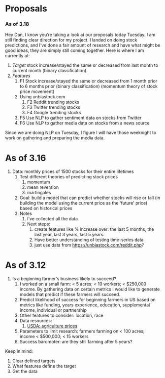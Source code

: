 # Proposals
### As of 3.18

Hey Dan, I know you’re taking a look at our proposals today Tuesday. I am still finding clear direction for my project. I landed on doing stock predictions, and I’ve done a fair amount of research and have what might be good ideas, they are simply still coming together. Here is where I am currently at:

1. *Target* stock increase/stayed the same or decreased from last month to current month (binary classification).
2. *Features*
    1. F1 Stock increase/stayed the same or decreased from 1 month prior to 6 months prior (binary classification) (momentum theory of stock price movement)
    2. Using unbiastock.com 
        1. F2 Reddit trending stocks
        2. F3 Twitter trending stocks
        3. F4 Google trending stocks
    3. F5 Use NLP to gather sentiment data on stocks from Twitter 
    4. F6 Use NLP to gather media data on stocks from a news source

Since we are doing NLP on Tuesday, I figure I will have those weeknight to work on gathering and preparing the media data.




# As of 3.16
1. Data: monthly prices of 1500 stocks for their entire lifetimes
    1. Test different theories of predicting stock prices
        1. momentum
        2. mean reversion
        3. martingales
    3. Goal: build a model that can predict whether stocks will rise or fall (in building the model using the current price as the 'future' price) based on historical prices
    4. Notes
        1. I've collected all the data
        2. Next steps: 
            1. create features like % increase over: the last 5 months, the last year, last 3 years, last 5 years.
            2. Have better understanding of testing time-series data
            3. just use data from https://unbiastock.com/reddit.php?

# As of 3.12
1. Is a beginning farmer's business likely to succeed? 
    1. I worked on a small farm: < 5 acres; < 10 workers; < $250,000 income. By gathering data on certain metrics I would like to generate models that predict if these farmers will succeed.
    2. Predict likelihood of success for beginning farmers in US based on metrics like funding, years experience, education, supplemental income, individual or partnership
    3. Other features to consider: location, race
    4. Data resources:
        1. [USDA: agriculture prices](https://usda.library.cornell.edu/concern/publications/c821gj76b?locale=en)
    6. Parameters to limit research: farmers farming on < 100 acres; income < $500,000; < 15 workers
    7. Success baromoter: are they still farming after 5 years?


Keep in mind:
1. Clear defined targets
2. What features define the target  
3. Get the data

